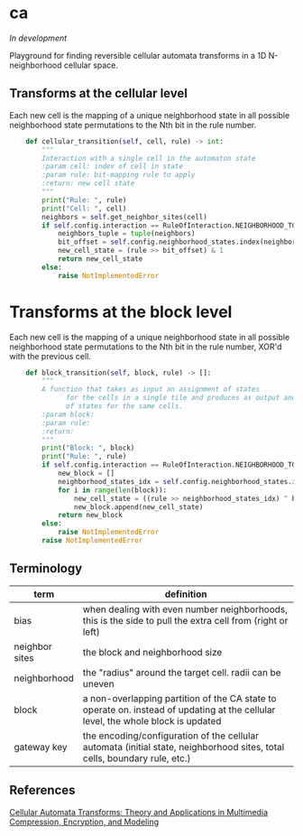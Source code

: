 # ca

*In development*

Playground for finding reversible cellular automata transforms in a 1D N-neighborhood cellular space.

## Transforms at the cellular level

Each new cell is the mapping of a unique neighborhood state in all possible neighborhood state permutations to the Nth bit in the rule number.

```python
    def cellular_transition(self, cell, rule) -> int:
        """
        Interaction with a single cell in the automaton state
        :param cell: index of cell in state
        :param rule: bit-mapping rule to apply
        :return: new cell state
        """
        print("Rule: ", rule)
        print("Cell: ", cell)
        neighbors = self.get_neighbor_sites(cell)
        if self.config.interaction == RuleOfInteraction.NEIGHBORHOOD_TO_RULE_BIT:
            neighbors_tuple = tuple(neighbors)
            bit_offset = self.config.neighborhood_states.index(neighbors_tuple)
            new_cell_state = (rule >> bit_offset) & 1
            return new_cell_state
        else:
            raise NotImplementedError
```

# Transforms at the block level

Each new cell is the mapping of a unique neighborhood state in all possible neighborhood state permutations to the Nth bit in the rule number, XOR'd with the previous cell.

```python
    def block_transition(self, block, rule) -> []:
        """
        A function that takes as input an assignment of states
              for the cells in a single tile and produces as output another assignment
              of states for the same cells.
        :param block:
        :param rule:
        :return:
        """
        print("Block: ", block)
        print("Rule: ", rule)
        if self.config.interaction == RuleOfInteraction.NEIGHBORHOOD_TO_RULE_BIT_PREVIOUS_CELL_XOR:
            new_block = []
            neighborhood_states_idx = self.config.neighborhood_states.index(block)
            for i in range(len(block)):
                new_cell_state = ((rule >> neighborhood_states_idx) ^ block[i-1]) & 1
                new_block.append(new_cell_state)
            return new_block
        else:
            raise NotImplementedError
        raise NotImplementedError
```


## Terminology

| term | definition                                                                                                                       |
| --- |----------------------------------------------------------------------------------------------------------------------------------|
| bias | when dealing with even number neighborhoods, this is the side to pull the extra cell from (right or left)                        |
| neighbor sites | the block and neighborhood size                                                                                                  |
| neighborhood | the "radius" around the target cell. radii can be uneven                                                                         |
| block | a non-overlapping partition of the CA state to operate on. instead of updating at the cellular level, the whole block is updated |
| gateway key | the encoding/configuration of the cellular automata (initial state, neighborhood sites, total cells, boundary rule, etc.) |                                                                           

## References

[Cellular Automata Transforms: Theory and Applications in Multimedia Compression, Encryption, and Modeling](https://www.amazon.com/Cellular-Automata-Transforms-Applications-Compression/dp/0792378571)
